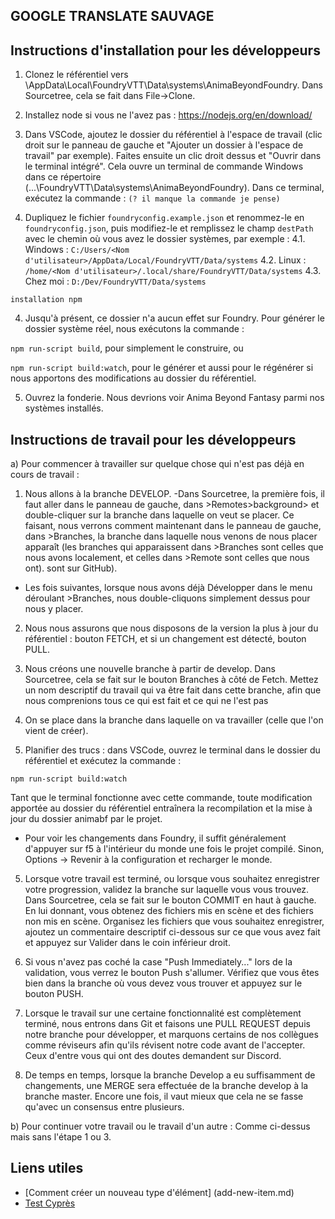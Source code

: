 ## GOOGLE TRANSLATE SAUVAGE

## Instructions d'installation pour les développeurs

1) Clonez le référentiel vers \AppData\Local\FoundryVTT\Data\systems\AnimaBeyondFoundry. Dans Sourcetree, cela se fait dans File->Clone.

2) Installez node si vous ne l'avez pas : https://nodejs.org/en/download/

3) Dans VSCode, ajoutez le dossier du référentiel à l'espace de travail (clic droit sur le panneau de gauche et "Ajouter un dossier à l'espace de travail" par exemple). Faites ensuite un clic droit dessus et "Ouvrir dans le terminal intégré". Cela ouvre un terminal de commande Windows dans ce répertoire (...\FoundryVTT\Data\systems\AnimaBeyondFoundry). Dans ce terminal, exécutez la commande : 
`(? il manque la commande je pense)`

4) Dupliquez le fichier `foundryconfig.example.json` et renommez-le en `foundryconfig.json`, puis modifiez-le et remplissez le champ `destPath` avec le chemin où vous avez le dossier systèmes, par exemple :
   4.1. Windows : `C:/Users/<Nom d'utilisateur>/AppData/Local/FoundryVTT/Data/systems`
   4.2. Linux : `/home/<Nom d'utilisateur>/.local/share/FoundryVTT/Data/systems`
   4.3. Chez moi : `D:/Dev/FoundryVTT/Data/systems`

`installation npm`

4) Jusqu'à présent, ce dossier n'a aucun effet sur Foundry. Pour générer le dossier système réel, nous exécutons la commande :

`npm run-script build`, pour simplement le construire, ou

`npm run-script build:watch`, pour le générer et aussi pour le régénérer si nous apportons des modifications au dossier du référentiel.

5) Ouvrez la fonderie. Nous devrions voir Anima Beyond Fantasy parmi nos systèmes installés.

## Instructions de travail pour les développeurs

a) Pour commencer à travailler sur quelque chose qui n'est pas déjà en cours de travail :

1) Nous allons à la branche DEVELOP.
   -Dans Sourcetree, la première fois, il faut aller dans le panneau de gauche, dans >Remotes>background> et double-cliquer sur la branche dans laquelle on veut se placer. Ce faisant, nous verrons comment maintenant dans le panneau de gauche, dans >Branches, la branche dans laquelle nous venons de nous placer apparaît (les branches qui apparaissent dans >Branches sont celles que nous avons localement, et celles dans >Remote sont celles que nous ont). sont sur GitHub).
- Les fois suivantes, lorsque nous avons déjà Développer dans le menu déroulant >Branches, nous double-cliquons simplement dessus pour nous y placer.

2) Nous nous assurons que nous disposons de la version la plus à jour du référentiel : bouton FETCH, et si un changement est détecté, bouton PULL.

3) Nous créons une nouvelle branche à partir de develop. Dans Sourcetree, cela se fait sur le bouton Branches à côté de Fetch. Mettez un nom descriptif du travail qui va être fait dans cette branche, afin que nous comprenions tous ce qui est fait et ce qui ne l'est pas

4) On se place dans la branche dans laquelle on va travailler (celle que l'on vient de créer).

5) Planifier des trucs : dans VSCode, ouvrez le terminal dans le dossier du référentiel et exécutez la commande :

`npm run-script build:watch`

Tant que le terminal fonctionne avec cette commande, toute modification apportée au dossier du référentiel entraînera la recompilation et la mise à jour du dossier animabf par le projet.
- Pour voir les changements dans Foundry, il suffit généralement d'appuyer sur f5 à l'intérieur du monde une fois le projet compilé. Sinon, Options -> Revenir à la configuration et recharger le monde.

5) Lorsque votre travail est terminé, ou lorsque vous souhaitez enregistrer votre progression, validez la branche sur laquelle vous vous trouvez. Dans Sourcetree, cela se fait sur le bouton COMMIT en haut à gauche. En lui donnant, vous obtenez des fichiers mis en scène et des fichiers non mis en scène. Organisez les fichiers que vous souhaitez enregistrer, ajoutez un commentaire descriptif ci-dessous sur ce que vous avez fait et appuyez sur Valider dans le coin inférieur droit.

6) Si vous n'avez pas coché la case "Push Immediately..." lors de la validation, vous verrez le bouton Push s'allumer. Vérifiez que vous êtes bien dans la branche où vous devez vous trouver et appuyez sur le bouton PUSH.

7) Lorsque le travail sur une certaine fonctionnalité est complètement terminé, nous entrons dans Git et faisons une PULL REQUEST depuis notre branche pour développer, et marquons certains de nos collègues comme réviseurs afin qu'ils révisent notre code avant de l'accepter. Ceux d'entre vous qui ont des doutes demandent sur Discord.

8) De temps en temps, lorsque la branche Develop a eu suffisamment de changements, une MERGE sera effectuée de la branche develop à la branche master. Encore une fois, il vaut mieux que cela ne se fasse qu'avec un consensus entre plusieurs.

b) Pour continuer votre travail ou le travail d'un autre : Comme ci-dessus mais sans l'étape 1 ou 3.

## Liens utiles

- [Comment créer un nouveau type d'élément] (add-new-item.md)
- [Test Cyprès](cypress_integration_tests.md) 
